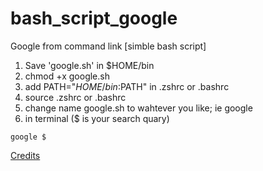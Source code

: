 # bash_script_google
Google from command link [simble bash script]

1. Save 'google.sh' in $HOME/bin
2. chmod +x google.sh
3. add PATH="$HOME/bin:$PATH" in .zshrc or .bashrc
4. source .zshrc or .bashrc
5. change name google.sh to wahtever you like; ie google
6. in terminal ($ is your search quary)


```google $```


[Credits](http://hints.macworld.com/article.php?story=20021009063601684#:~:text=To%20use%20the%20script%2C%20simply,open%20in%20your%20favorite%20browser.) 